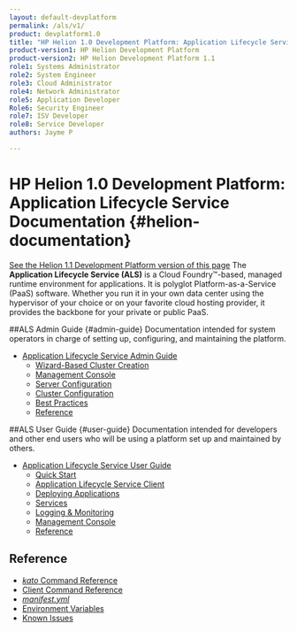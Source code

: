 ```yaml
---
layout: default-devplatform
permalink: /als/v1/
product: devplatform1.0
title: "HP Helion 1.0 Development Platform: Application Lifecycle Service Documentation "
product-version1: HP Helion Development Platform
product-version2: HP Helion Development Platform 1.1
role1: Systems Administrator 
role2: System Engineer
role3: Cloud Administrator
role4: Network Administrator
role5: Application Developer
Role6: Security Engineer
role7: ISV Developer
role8: Service Developer
authors: Jayme P

---
```

<!--PUBLISHED-->

# HP Helion 1.0 Development Platform: Application Lifecycle Service Documentation {#helion-documentation}
[See the Helion 1.1 Development Platform version of this page](/helion/devplatform/1.1/als/)
 The **Application Lifecycle Service (ALS)** is a Cloud Foundry&#8482;-based, managed runtime environment for applications. It is polyglot
Platform-as-a-Service (PaaS) software. Whether you run it in your own data
center using the hypervisor of your choice or on your favorite cloud
hosting provider, it provides the backbone for your private or public PaaS.

##ALS Admin Guide {#admin-guide}
Documentation intended for system operators in charge of setting up, configuring, and maintaining the platform.

-   [Application Lifecycle Service Admin Guide](/als/v1/admin/)
    -   [Wizard-Based Cluster Creation](/als/v1/admin/#wizard-based-cluster-creation)
    -   [Management Console](/als/v1/admin/#management-console)
    -   [Server Configuration](/als/v1/admin/#server-configuration)
    -   [Cluster Configuration](/als/v1/admin/#cluster-configuration)
    -   [Best Practices](/als/v1/admin/#best-practices)
    -   [Reference](/als/v1/admin/#reference)

##ALS User Guide {#user-guide}
Documentation intended for developers and other end users who will be using a platform set up and maintained by others.

-   [Application Lifecycle Service User Guide](/als/v1/user/)
    -   [Quick Start](/als/v1/user/#quick-start)
    -   [Application Lifecycle Service Client](/als/v1/user/#helion-client)
    -   [Deploying Applications](/als/v1/user/#deploying-applications)
    -   [Services](/als/v1/user/#services)
    -   [Logging & Monitoring](/als/v1/user/#logging-monitoring)
    -   [Management Console](/als/v1/user/#management-console)
    -   [Reference](/als/v1/user/#reference)

## Reference

- [*kato* Command Reference](/als/v1/admin/reference/kato-ref)
- [Client Command Reference](/als/v1/user/reference/client-ref)
- [*manifest.yml*](/als/v1/user/deploy/manifestyml)
- [Environment Variables](/als/v1/user/reference/environment)
- [Known Issues](/als/v1/admin/reference/known-issues)
